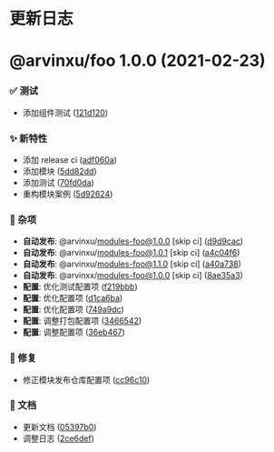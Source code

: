 # 更新日志

# @arvinxu/foo 1.0.0 (2021-02-23)


### ✅ 测试

* 添加组件测试 ([121d120](https://github.com/arvinxx/monorepo-template/commit/121d120))


### ✨ 新特性

* 添加 release ci ([adf060a](https://github.com/arvinxx/monorepo-template/commit/adf060a))
* 添加模块 ([5dd82dd](https://github.com/arvinxx/monorepo-template/commit/5dd82dd))
* 添加测试 ([70fd0da](https://github.com/arvinxx/monorepo-template/commit/70fd0da))
* 重构模块案例 ([5d92624](https://github.com/arvinxx/monorepo-template/commit/5d92624))


### 🎫 杂项

* **自动发布**: @arvinxu/modules-foo@1.0.0 [skip ci] ([d9d9cac](https://github.com/arvinxx/monorepo-template/commit/d9d9cac))
* **自动发布**: @arvinxu/modules-foo@1.0.1 [skip ci] ([a4c04f6](https://github.com/arvinxx/monorepo-template/commit/a4c04f6))
* **自动发布**: @arvinxu/modules-foo@1.1.0 [skip ci] ([a40a738](https://github.com/arvinxx/monorepo-template/commit/a40a738))
* **自动发布**: @arvinxx/modules-foo@1.0.0 [skip ci] ([8ae35a3](https://github.com/arvinxx/monorepo-template/commit/8ae35a3))
* **配置**: 优化测试配置项 ([f219bbb](https://github.com/arvinxx/monorepo-template/commit/f219bbb))
* **配置**: 优化配置项 ([d1ca6ba](https://github.com/arvinxx/monorepo-template/commit/d1ca6ba))
* **配置**: 优化配置项 ([749a9dc](https://github.com/arvinxx/monorepo-template/commit/749a9dc))
* **配置**: 调整打包配置项 ([3466542](https://github.com/arvinxx/monorepo-template/commit/3466542))
* **配置**: 调整配置项 ([36eb467](https://github.com/arvinxx/monorepo-template/commit/36eb467))


### 🐛 修复

* 修正模块发布仓库配置项 ([cc96c10](https://github.com/arvinxx/monorepo-template/commit/cc96c10))


### 📝 文档

* 更新文档 ([05397b0](https://github.com/arvinxx/monorepo-template/commit/05397b0))
* 调整日志 ([2ce6def](https://github.com/arvinxx/monorepo-template/commit/2ce6def))
